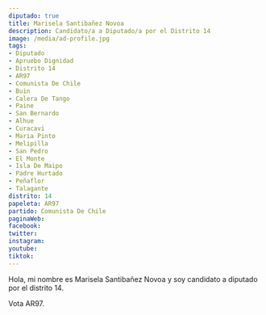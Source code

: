 ```yaml
---
diputado: true
title: Marisela Santibañez Novoa
description: Candidato/a a Diputado/a por el Distrito 14
image: /media/ad-profile.jpg
tags:
- Diputado
- Apruebo Dignidad
- Distrito 14
- AR97
- Comunista De Chile
- Buin
- Calera De Tango
- Paine
- San Bernardo
- Alhue
- Curacavi
- Maria Pinto
- Melipilla
- San Pedro
- El Monte
- Isla De Maipo
- Padre Hurtado
- Peñaflor
- Talagante
distrito: 14
papeleta: AR97
partido: Comunista De Chile
paginaWeb:
facebook:
twitter:
instagram:
youtube:
tiktok:
---
```

Hola, mi nombre es Marisela Santibañez Novoa y soy candidato a diputado por el distrito 14.

Vota AR97.
